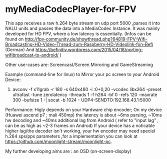 # myMediaCodecPlayer-for-FPV
This app receives a raw h.264 byte stream on udp port 5000 ,parses it into NALU units and passes the data into a MediaCodec Instance.
It was mainly developed for HD FPV, where a low latency is essentially.
(Infos can be found on 
http://fpv-community.de/showthread.php?64819-FPV-Wifi-Broadcasting-HD-Video-Thread-zum-Raspberry-HD-Videolink-fon-Befi (German)
And https://befinitiv.wordpress.com/2015/04/18/porting-wifibroadcast-to-android/ )

Other use-cases are: Screencast/Screen Mirroring and GameStreaming 

Example (command-line for linux) to Mirror your pc screen to your Android Device:

1) avconv -f x11grab -r 180 -s 640x480 -i :0+0,20 -vcodec libx264 -preset ultrafast -tune zerolatency -threads 1 -f h264 -bf 0 -refs 120  -maxrate 300 -bufsize 1  -| socat -b 1024 - UDP4-SENDTO:192.168.43.1:5000

Performance: Higly depends on your Hardware chip encoder;
On my device (Huawei ascend p7 ; mali 450mp) the latency is about ~6ms parsing, ~10ms hw decoding and ~40ms additional lag from Android ( refer to "input lag" , can be as high as ~2-3 frames on Androd)
If your device has a  noticable higher lag/the decoder isn't working, your hw encoder may need special h.264 sps/pps parameters ,for a implementation you can look at https://github.com/moonlight-stream/moonlight-pc.


My further developing aims are : an OSD (on-screen-display)






